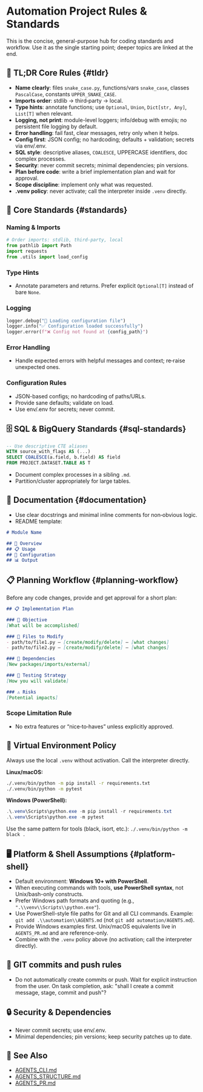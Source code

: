 # Automation Project Rules & Standards

This is the concise, general-purpose hub for coding standards and workflow. Use it as the single starting point; deeper topics are linked at the end.

## 🔎 TL;DR Core Rules {#tldr}
- **Name clearly**: files `snake_case.py`, functions/vars `snake_case`, classes `PascalCase`, constants `UPPER_SNAKE_CASE`.
- **Imports order**: stdlib → third‑party → local.
- **Type hints**: annotate functions; use `Optional`, `Union`, `Dict[str, Any]`, `List[T]` when relevant.
- **Logging, not print**: module-level loggers; info/debug with emojis; no persistent file logging by default.
- **Error handling**: fail fast, clear messages, retry only when it helps.
- **Config first**: JSON config; no hardcoding; defaults + validation; secrets via env/.env.
- **SQL style**: descriptive aliases, `COALESCE`, UPPERCASE identifiers, doc complex processes.
- **Security**: never commit secrets; minimal dependencies; pin versions.
- **Plan before code**: write a brief implementation plan and wait for approval.
- **Scope discipline**: implement only what was requested.
- **.venv policy**: never activate; call the interpreter inside `.venv` directly.

## 🐍 Core Standards {#standards}

### Naming & Imports
```python
# Order imports: stdlib, third‑party, local
from pathlib import Path
import requests
from .utils import load_config
```

### Type Hints
- Annotate parameters and returns. Prefer explicit `Optional[T]` instead of bare `None`.

### Logging
```python
logger.debug("📂 Loading configuration file")
logger.info("✅ Configuration loaded successfully")
logger.error(f"❌ Config not found at {config_path}")
```

### Error Handling
- Handle expected errors with helpful messages and context; re‑raise unexpected ones.

### Configuration Rules
- JSON-based configs; no hardcoding of paths/URLs.
- Provide sane defaults; validate on load.
- Use env/.env for secrets; never commit.

## 🗄️ SQL & BigQuery Standards {#sql-standards}
```sql
-- Use descriptive CTE aliases
WITH source_with_flags AS (...)
SELECT COALESCE(a.field, b.field) AS field
FROM PROJECT.DATASET.TABLE AS T
```
- Document complex processes in a sibling `.md`.
- Partition/cluster appropriately for large tables.

## 📝 Documentation {#documentation}
- Use clear docstrings and minimal inline comments for non‑obvious logic.
- README template:
```markdown
# Module Name

## 🚀 Overview
## 📋 Usage
## 🔧 Configuration
## 📊 Output
```

## 📋 Planning Workflow {#planning-workflow}
Before any code changes, provide and get approval for a short plan:
```markdown
## 📋 Implementation Plan

### 🎯 Objective
[What will be accomplished]

### 📁 Files to Modify
- path/to/file1.py — [create/modify/delete] — [what changes]
- path/to/file2.py — [create/modify/delete] — [what changes]

### 🔗 Dependencies
[New packages/imports/external]

### 🧪 Testing Strategy
[How you will validate]

### ⚠️ Risks
[Potential impacts]
```

### Scope Limitation Rule
- No extra features or “nice‑to‑haves” unless explicitly approved.

## 🤖 Virtual Environment Policy

Always use the local `.venv` without activation. Call the interpreter directly.

**Linux/macOS:**
```bash
./.venv/bin/python -m pip install -r requirements.txt
./.venv/bin/python -m pytest
```

**Windows (PowerShell):**
```powershell
.\.venv\Scripts\python.exe -m pip install -r requirements.txt
.\.venv\Scripts\python.exe -m pytest
```

Use the same pattern for tools (black, isort, etc.): `./.venv/bin/python -m black .`

## 🖥️ Platform & Shell Assumptions {#platform-shell}
- Default environment: **Windows 10+ with PowerShell**.
- When executing commands with tools, **use PowerShell syntax**, not Unix/bash-only constructs.
- Prefer Windows path formats and quoting (e.g., `".\\venv\\Scripts\\python.exe"`).
- Use PowerShell-style file paths for Git and all CLI commands. Example: `git add .\\automation\\AGENTS.md` (not `git add automation/AGENTS.md`).
- Provide Windows examples first. Unix/macOS equivalents live in `AGENTS_PR.md` and are reference-only.
- Combine with the `.venv` policy above (no activation; call the interpreter directly).

## 📄 GIT commits and push rules
- Do not automatically create commits or push. Wait for explicit instruction from the user. On task completion, ask: "shall I create a commit message, stage, commit and push"?

## 🔒 Security & Dependencies
- Never commit secrets; use env/.env.
- Minimal dependencies; pin versions; keep security patches up to date.

## 🔗 See Also
- [AGENTS_CLI.md](AGENTS_CLI.md#cli-architecture)
- [AGENTS_STRUCTURE.md](AGENTS_STRUCTURE.md#reorg-checklist)
- [AGENTS_PR.md](AGENTS_PR.md#environment-setup)